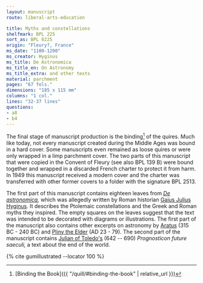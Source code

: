 ```yaml
---
layout: manuscript
route: liberal-arts-education

title: Myths and constellations
shelfmark: BPL 225
sort_as: BPL 0225
origin: "Fleury?, France"
ms_date: "1100-1200"
ms_creator: Hyginus
ms_title: De Astronomica
ms_title_en: On Astronomy
ms_title_extra: and other texts
material: parchment
pages: "67 fols."
dimensions: "185 x 115 mm"
columns: "1 col."
lines: "32-37 lines"
questions:
- a8
- b4
---
```


The final stage of manuscript production is the binding[^1] of the quires.
Much like today, not every manuscript created during the Middle Ages was
bound in a hard cover. Some manuscripts even remained as loose quires or
were only wrapped in a limp parchment cover. The two parts of this
manuscript that were copied in the Convent of Fleury (see also BPL 139
B) were bound together and wrapped in a discarded French charter to
protect it from harm. In 1949 this manuscript received a modern cover
and the charter was transferred with other former covers to a folder
with the signature BPL 2513.

The first part of this manuscript contains eighteen leaves from *[De astronomica](https://en.wikipedia.org/wiki/De_Astronomica),* which was
allegedly written by Roman historian [Gaius Julius Hyginus](https://en.wikipedia.org/wiki/Gaius_Julius_Hyginus). It
describes the Ptolemaic constellations and the Greek and Roman myths
they inspired. The empty squares on the leaves suggest that the text was
intended to be decorated with diagrams or illustrations. The first part
of the manuscript also contains other excerpts on astronomy by
[Aratus](https://en.wikipedia.org/wiki/Aratus) (315 BC - 240 BC) and
[Pliny the Elder](https://en.wikipedia.org/wiki/Pliny_the_Elder) (AD 23 - 79). The second part of the manuscript contains [Julian of Toledo's](https://en.wikipedia.org/wiki/Julian_of_Toledo) (642 -- 690)
*Prognosticon future saeculi,* a text about the end of the world.

[^1]: [Binding the Book]({{ "/quill/#binding-the-book" | relative_url }})

{% cite gumillustrated --locator 100 %}
